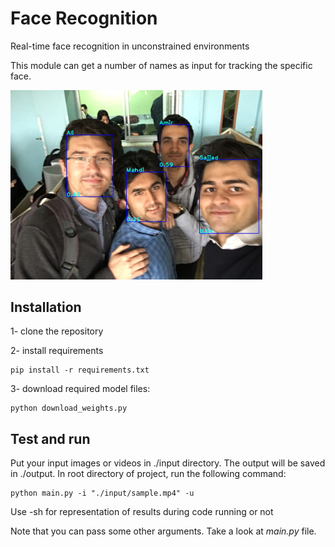 # Face Recognition
Real-time face recognition in unconstrained environments

This module can get a number of names as input for tracking the specific face.

<img src="./output/IMG_4383.JPG" width="80%">

## Installation
1- clone the repository

2- install requirements
```
pip install -r requirements.txt
```
3- download required model files: 
```
python download_weights.py
```

## Test and run
Put your input images or videos in ./input directory. The output will be saved in ./output. 
In root directory of project, run the following command: 
```
python main.py -i "./input/sample.mp4" -u
```
Use -sh for representation of results during code running or not

Note that you can pass some other arguments. Take a look at *main.py* file.